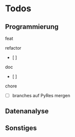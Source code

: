 # Todos

## Programmierung
feat

refactor
- [ ]

doc
- [ ]

chore
- [ ] branches auf PyRes mergen

## Datenanalyse

## Sonstiges

